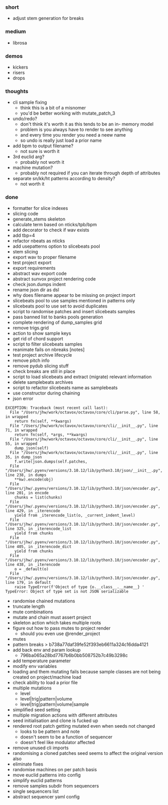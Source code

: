 ### short

- adjust stem generation for breaks

### medium

- librosa

### demos

- kickers
- risers 
- drops

### thoughts

- cli sample fixing
  - think this is a bit of a misnomer
  - you'd be better working with mutate_patch_3
- undo/redo?
  - don't think it's worth it as this tends to be an in- memory model
  - problem is you always have to render to see anything
  - and every time you render you need a neew name
  - so undo is really just load a prior name
- add bpm to output filename?
  - not sure is worth it
- 3rd euclid arg?
  - probably not worth it
- machine mutation?
  - probably not required if you can iterate through depth of attributes
- separate sn/kk/ht patterns according to density?
  - not worth it

### done

- formatter for slice indexes
- slicing code
- generate_stems skeleton
- calculate term based on nticks/tpb/bpm
- add decorator to check if wav exists
- add tbp=4
- refactor nbeats as nticks
- add usepatterns option to slicebeats pool
- stem slicing
- export wav to proper filename
- test project export
- export requirements
- abstract wav export code
- abstract sunvox project rendering code
- check json.dumps indent
- rename json dir as dsl
- why does filename appear to be missing on project import
- slicebeats pool to use samples mentioned in patterns only
- slicebeats pool to use set to avoid duplicates
- script to randomise patches and insert slicebeats samples
- pass banned list to banks pools generation
- complete rendering of dump_samples grid
- remove trigs.grid
- action to show sample keys
- get rid of chord support
- script to filter slicebeats samples
- reanimate fails on nbreaks [notes]
- test project archive lifecycle
- remove pitch info
- remove pydub slicing stuff
- check breaks are still in place
- script to load slicebeats and extract (migrate) relevant information
- delete samplebeats archives
- script to refactor slicebeats name as samplebeats
- use constructor during chaining
- json error

```
EXCEPTION: Traceback (most recent call last):
  File "/Users/jhw/work/octavox/octavox/core/cli/parse.py", line 58, in wrapped
    return fn(self, **kwargs)
  File "/Users/jhw/work/octavox/octavox/core/cli/__init__.py", line 71, in wrapped
    return fn(self, *args, **kwargs)
  File "/Users/jhw/work/octavox/octavox/core/cli/__init__.py", line 55, in wrapped
    dump_json(self)
  File "/Users/jhw/work/octavox/octavox/core/cli/__init__.py", line 35, in dump_json
    f.write(json.dumps(self.patches,
  File "/Users/jhw/.pyenv/versions/3.10.12/lib/python3.10/json/__init__.py", line 238, in dumps
    **kw).encode(obj)
  File "/Users/jhw/.pyenv/versions/3.10.12/lib/python3.10/json/encoder.py", line 201, in encode
    chunks = list(chunks)
  File "/Users/jhw/.pyenv/versions/3.10.12/lib/python3.10/json/encoder.py", line 429, in _iterencode
    yield from _iterencode_list(o, _current_indent_level)
  File "/Users/jhw/.pyenv/versions/3.10.12/lib/python3.10/json/encoder.py", line 325, in _iterencode_list
    yield from chunks
  File "/Users/jhw/.pyenv/versions/3.10.12/lib/python3.10/json/encoder.py", line 405, in _iterencode_dict
    yield from chunks
  File "/Users/jhw/.pyenv/versions/3.10.12/lib/python3.10/json/encoder.py", line 438, in _iterencode
    o = _default(o)
  File "/Users/jhw/.pyenv/versions/3.10.12/lib/python3.10/json/encoder.py", line 179, in default
    raise TypeError(f'Object of type {o.__class__.__name__} '
TypeError: Object of type set is not JSON serializable
```

- randomise chained mutations
- truncate length
- mute combinations
- mutate and chain must assert project
- skeleton action which takes multiple roots
- figure out how to pass mutes to project render
  - should you even use @render_project
- mutes
- pattern breaks > b738a77daf39fe52f393eb6611a324c16dda4121
- add back env and param lookup
  - 796ba065a28bd7767b6b0bb508752b7c49b3298c
- add temperature parameter
- modify env variables
- loading and them mutating fails because sample classes are not being created on project/machine load
- check ability to load a prior file
- multiple mutations
  - level 
  - level|trig|pattern|volume
  - level|trig|pattern|volume|sample
- simplified seed setting
- multiple migration actions with different attributes
- seed initialisation and clone is fucked up
- rendered root patch getting mutated even when seeds not changed
  - looks to be pattern and note
  - doesn't seem to be a function of sequencer
  - doesn't feel like modulator affected
- remove unused cli imports
- randomising a cloned patches seed seems to affect the original version also
- eliminate fixes
- randomise machines on per patch basis
- move euclid patterns into config
- simplify euclid patterns
- remove samples subdir from sequencers
- single sequencers list
- abstract sequencer yaml config
